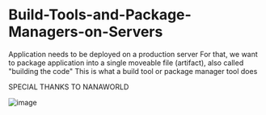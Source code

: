 # Build-Tools-and-Package-Managers-on-Servers
Application needs to be deployed on a production server
For that, we want to package application into a single moveable file (artifact), also
called "building the code"
This is what a build tool or package manager tool does

SPECIAL THANKS TO NANAWORLD

![image](https://user-images.githubusercontent.com/99332618/197706658-947ebbed-f62d-4eb4-b83e-62365dff1efe.png)
